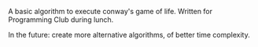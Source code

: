 A basic algorithm to execute conway's game of life. Written for Programming Club during lunch.

In the future: create more alternative algorithms, of better time complexity.
